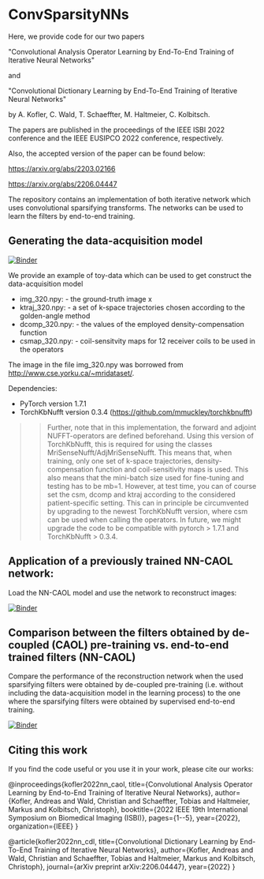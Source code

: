 # ConvSparsityNNs
Here, we provide code for our two papers

"Convolutional Analysis Operator Learning by End-To-End Training of Iterative Neural Networks"

and 

"Convolutional Dictionary Learning by End-To-End Training of Iterative Neural Networks"

by A. Kofler, C. Wald,  T. Schaeffter, M. Haltmeier, C. Kolbitsch.

The papers are published in the proceedings of the IEEE ISBI 2022 conference and the IEEE EUSIPCO 2022 conference, respectively. 

Also, the accepted version of the paper can be found below:

https://arxiv.org/abs/2203.02166

https://arxiv.org/abs/2206.04447

The repository contains an implementation of both iterative network which uses convolutional sparsifying transforms. 
The networks can be used to learn the filters by end-to-end training.

## Generating the data-acquisition model

[![Binder](https://mybinder.org/badge_logo.svg)](https://mybinder.org/v2/gh/koflera/ConvSparsityNNs/main?labpath=basic_example.ipynb)

We provide an example of toy-data which can be used to get construct the data-acquisition model 
- img_320.npy:    -  the ground-truth image x
- ktraj_320.npy:  -  a set of k-space trajectories chosen according to the golden-angle method
- dcomp_320.npy:  -  the values of the employed density-compensation function
- csmap_320.npy:  -  coil-sensitvity maps for 12 receiver coils to be used in the operators

The image in the file img_320.npy was borrowed from http://www.cse.yorku.ca/~mridataset/.

Dependencies:
- PyTorch version 1.7.1 
- TorchKbNufft version 0.3.4 (https://github.com/mmuckley/torchkbnufft)

>> Further, note that in this implementation, the forward and adjoint NUFFT-operators are defined beforehand. 
Using this version of TorchKbNufft, this is required for using the classes MriSenseNufft/AdjMriSenseNufft. 
This means that, when training, only one set of k-space trajectories, density-compensation function and coil-sensitivity maps is used. 
This also means that the mini-batch size used for fine-tuning and testing has to be mb=1. 
However, at test time, you can of course set the csm, dcomp and ktraj according to the considered patient-specific setting.
This can in principle be circumvented by upgrading to the newest TorchKbNufft version, where csm can be used when calling the operators. 
In future, we might upgrade the code to be compatible with pytorch > 1.7.1 and TorchKbNufft > 0.3.4.

## Application of a previously trained NN-CAOL network:

Load the NN-CAOL model and use the network to reconstruct images:

[![Binder](https://mybinder.org/badge_logo.svg)](https://mybinder.org/v2/gh/koflera/ConvSparsityNNs/main?labpath=nn_caol_test.ipynb)

## Comparison between the filters obtained by de-coupled (CAOL) pre-training vs. end-to-end trained filters (NN-CAOL)

Compare the performance of the reconstruction network when the used sparsifying filters were obtained by de-coupled pre-training (i.e. without including the data-acquisition model in the learning process) to the one where the sparsifying filters were obtained by supervised end-to-end training.

[![Binder](https://mybinder.org/badge_logo.svg)](https://mybinder.org/v2/gh/koflera/ConvSparsityNNs/main?labpath=nn_caol_test.ipynb)

## Citing this work
If you find the code useful or you use it in your work, please cite our works:

@inproceedings{kofler2022nn_caol,
  title={Convolutional Analysis Operator Learning by End-to-End Training of Iterative Neural Networks},
  author={Kofler, Andreas and Wald, Christian and Schaeffter, Tobias and Haltmeier, Markus and Kolbitsch, Christoph},
  booktitle={2022 IEEE 19th International Symposium on Biomedical Imaging (ISBI)},
  pages={1--5},
  year={2022},
  organization={IEEE}
}

@article{kofler2022nn_cdl,
  title={Convolutional Dictionary Learning by End-To-End Training of Iterative Neural Networks},
  author={Kofler, Andreas and Wald, Christian and Schaeffter, Tobias and Haltmeier, Markus and Kolbitsch, Christoph},
  journal={arXiv preprint arXiv:2206.04447},
  year={2022}
}
